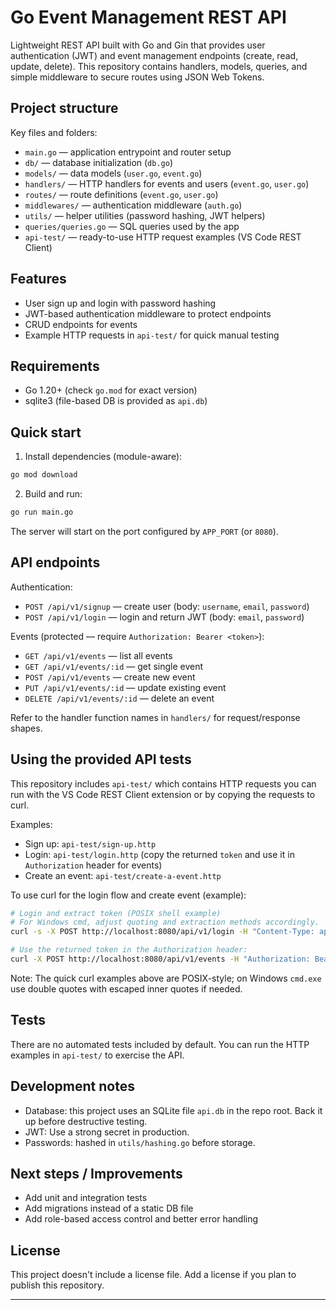 # Go Event Management REST API

Lightweight REST API built with Go and Gin that provides user authentication (JWT) and event management endpoints (create, read, update, delete). This repository contains handlers, models, queries, and simple middleware to secure routes using JSON Web Tokens.

## Project structure

Key files and folders:

- `main.go` — application entrypoint and router setup
- `db/` — database initialization (`db.go`)
- `models/` — data models (`user.go`, `event.go`)
- `handlers/` — HTTP handlers for events and users (`event.go`, `user.go`)
- `routes/` — route definitions (`event.go`, `user.go`)
- `middlewares/` — authentication middleware (`auth.go`)
- `utils/` — helper utilities (password hashing, JWT helpers)
- `queries/queries.go` — SQL queries used by the app
- `api-test/` — ready-to-use HTTP request examples (VS Code REST Client)

## Features

- User sign up and login with password hashing
- JWT-based authentication middleware to protect endpoints
- CRUD endpoints for events
- Example HTTP requests in `api-test/` for quick manual testing

## Requirements

- Go 1.20+ (check `go.mod` for exact version)
- sqlite3 (file-based DB is provided as `api.db`)

## Quick start

1. Install dependencies (module-aware):

```bash
go mod download
```

2. Build and run:

```bash
go run main.go
```

The server will start on the port configured by `APP_PORT` (or `8080`).

## API endpoints

Authentication:

- `POST /api/v1/signup` — create user (body: `username`, `email`, `password`)
- `POST /api/v1/login` — login and return JWT (body: `email`, `password`)

Events (protected — require `Authorization: Bearer <token>`):

- `GET /api/v1/events` — list all events
- `GET /api/v1/events/:id` — get single event
- `POST /api/v1/events` — create new event
- `PUT /api/v1/events/:id` — update existing event
- `DELETE /api/v1/events/:id` — delete an event

Refer to the handler function names in `handlers/` for request/response shapes.

## Using the provided API tests

This repository includes `api-test/` which contains HTTP requests you can run with the VS Code REST Client extension or by copying the requests to curl.

Examples:

- Sign up: `api-test/sign-up.http`
- Login: `api-test/login.http` (copy the returned `token` and use it in `Authorization` header for events)
- Create an event: `api-test/create-a-event.http`

To use curl for the login flow and create event (example):

```bash
# Login and extract token (POSIX shell example)
# For Windows cmd, adjust quoting and extraction methods accordingly.
curl -s -X POST http://localhost:8080/api/v1/login -H "Content-Type: application/json" -d '{"email":"you@example.com","password":"yourpass"}'

# Use the returned token in the Authorization header:
curl -X POST http://localhost:8080/api/v1/events -H "Authorization: Bearer <token>" -H "Content-Type: application/json" -d '{"title":"My Event","description":"Desc","date":"2025-10-07"}'
```

Note: The quick curl examples above are POSIX-style; on Windows `cmd.exe` use double quotes with escaped inner quotes if needed.

## Tests

There are no automated tests included by default. You can run the HTTP examples in `api-test/` to exercise the API.

## Development notes

- Database: this project uses an SQLite file `api.db` in the repo root. Back it up before destructive testing.
- JWT: Use a strong secret in production.
- Passwords: hashed in `utils/hashing.go` before storage.

## Next steps / Improvements

- Add unit and integration tests
- Add migrations instead of a static DB file
- Add role-based access control and better error handling

## License

This project doesn't include a license file. Add a license if you plan to publish this repository.

---
